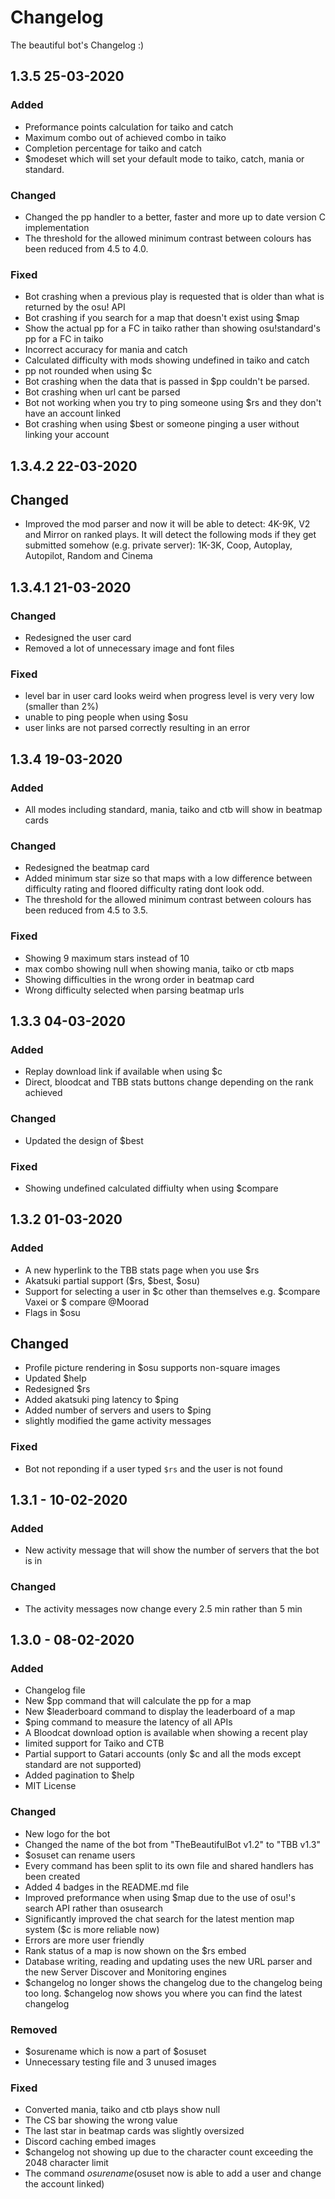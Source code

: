 # Changelog

The beautiful bot's Changelog :)

## 1.3.5 25-03-2020

### Added
 - Preformance points calculation for taiko and catch
 - Maximum combo out of achieved combo in taiko
 - Completion percentage for taiko and catch
 - $modeset which will set your default mode to taiko, catch, mania or standard.

### Changed
 - Changed the pp handler to a better, faster and more up to date version C implementation
 - The threshold for the allowed minimum contrast between colours has been reduced from 4.5 to 4.0.
 
### Fixed
 - Bot crashing when a previous play is requested that is older than what is returned by the osu! API
 - Bot crashing if you search for a map that doesn't exist using $map
 - Show the actual pp for a FC in taiko rather than showing osu!standard's pp for a FC in taiko
 - Incorrect accuracy for mania and catch
 - Calculated difficulty with mods showing undefined in taiko and catch
 - pp not rounded when using $c
 - Bot crashing when the data that is passed in $pp couldn't be parsed.
 - Bot crashing when url cant be parsed
 - Bot not working when you try to ping someone using $rs and they don't have an account linked
 - Bot crashing when using $best or someone pinging a user without linking your account

## 1.3.4.2 22-03-2020

## Changed
 - Improved the mod parser and now it will be able to detect: 4K-9K, V2 and Mirror on ranked plays. It will detect the following mods if they get submitted somehow (e.g. private server): 1K-3K, Coop, Autoplay, Autopilot, Random and Cinema

## 1.3.4.1 21-03-2020

### Changed
 - Redesigned the user card
 - Removed a lot of unnecessary image and font files
 
### Fixed
 - level bar in user card looks weird when progress level is very very low (smaller than 2%)
 - unable to ping people when using $osu
 - user links are not parsed correctly resulting in an error

## 1.3.4 19-03-2020

### Added
 - All modes including standard, mania, taiko and ctb will show in beatmap cards

### Changed
 - Redesigned the beatmap card
 - Added minimum star size so that maps with a low difference between difficulty rating and floored difficulty rating dont look odd.
 - The threshold for the allowed minimum contrast between colours has been reduced from 4.5 to 3.5.
 
### Fixed
 - Showing 9 maximum stars instead of 10
 - max combo showing null when showing mania, taiko or ctb maps
 - Showing difficulties in the wrong order in beatmap card
 - Wrong difficulty selected when parsing beatmap urls

## 1.3.3 04-03-2020

### Added 
 - Replay download link if available when using $c
 - Direct, bloodcat and TBB stats buttons change depending on the rank achieved

### Changed
 - Updated the design of $best

### Fixed
 - Showing undefined calculated diffiulty when using $compare	

## 1.3.2 01-03-2020

### Added
 - A new hyperlink to the TBB stats page when you use $rs
 - Akatsuki partial support ($rs, $best, $osu)
 - Support for selecting a user in $c other than themselves e.g. $compare Vaxei or $ compare @Moorad
 - Flags in $osu

## Changed
 - Profile picture rendering in $osu supports non-square images
 - Updated $help
 - Redesigned $rs
 - Added akatsuki ping latency to $ping
 - Added number of servers and users to $ping
 - slightly modified the game activity messages
 
### Fixed
 - Bot not reponding if a user typed `$rs` and the user is not found


## 1.3.1 - 10-02-2020

### Added
- New activity message that will show the number of servers that the bot is in

### Changed
- The activity messages now change every 2.5 min rather than 5 min


## 1.3.0 - 08-02-2020

### Added

- Changelog file
- New $pp command that will calculate the pp for a map
- New $leaderboard command to display the leaderboard of a map
- $ping command to measure the latency of all APIs
- A Bloodcat download option is available when showing a recent play
- Iimited support for Taiko and CTB
- Partial support to Gatari accounts (only $c and all the mods except standard are not supported)
- Added pagination to $help
- MIT License

### Changed

- New logo for the bot
- Changed the name of the bot from "TheBeautifulBot v1.2" to "TBB v1.3"
- $osuset can rename users
- Every command has been split to its own file and shared handlers has been created
- Added 4 badges in the README.md file
- Improved preformance when using $map due to the use of osu!'s search API rather than osusearch
- Significantly improved the chat search for the latest mention map system ($c is more reliable now)
- Errors are more user friendly
- Rank status of a map is now shown on the $rs embed
- Database writing, reading and updating uses the new URL parser and the new Server Discover and Monitoring engines
- $changelog no longer shows the changelog due to the changelog being too long. $changelog now shows you where you can find the latest changelog

### Removed

- $osurename which is now a part of $osuset
- Unnecessary testing file and 3 unused images

### Fixed
- Converted mania, taiko and ctb plays show null
- The CS bar showing the wrong value
- The last star in beatmap cards was slightly oversized
- Discord caching embed images
- $changelog not showing up due to the character count exceeding the 2048 character limit
- The command $osurename ($osuset now is able to add a user and change the account linked)